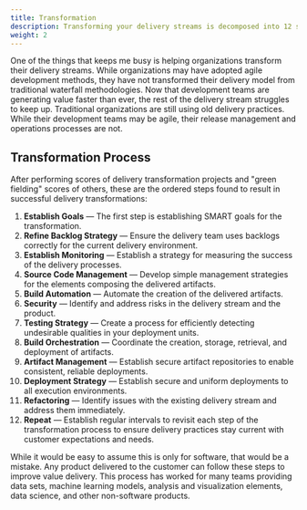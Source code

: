 ```yaml
---
title: Transformation
description: Transforming your delivery streams is decomposed into 12 steps. Unlike other 12-step programs, this one is iterative.
weight: 2
---
```


One of the things that keeps me busy is helping organizations transform their delivery streams. While organizations may have adopted agile development methods, they have not transformed their delivery model from traditional waterfall methodologies. Now that development teams are generating value faster than ever, the rest of the delivery stream struggles to keep up. Traditional organizations are still using old delivery practices. While their development teams may be agile, their release management and operations processes are not.

## Transformation Process

After performing scores of delivery transformation projects and "green fielding" scores of others, these are the ordered steps found to result in successful delivery transformations:

1. **Establish Goals** — The first step is establishing SMART goals for the transformation.
1. **Refine Backlog Strategy** — Ensure the delivery team uses backlogs correctly for the current delivery environment.
1. **Establish Monitoring** — Establish a strategy for measuring the success of the delivery processes.
1. **Source Code Management** — Develop simple management strategies for the elements composing the delivered artifacts.
1. **Build Automation** — Automate the creation of the delivered artifacts.
1. **Security** — Identify and address risks in the delivery stream and the product.
1. **Testing Strategy** — Create a process for efficiently detecting undesirable qualities in your deployment units.
1. **Build Orchestration** — Coordinate the creation, storage, retrieval, and deployment of artifacts.
1. **Artifact Management** — Establish secure artifact repositories to enable consistent, reliable deployments.
1. **Deployment Strategy** — Establish secure and uniform deployments to all execution environments.
1. **Refactoring** — Identify issues with the existing delivery stream and address them immediately.
1. **Repeat** — Establish regular intervals to revisit each step of the transformation process to ensure delivery practices stay current with customer expectations and needs.

While it would be easy to assume this is only for software, that would be a mistake. Any product delivered to the customer can follow these steps to improve value delivery. This process has worked for many teams providing data sets, machine learning models, analysis and visualization elements, data science, and other non-software products.
